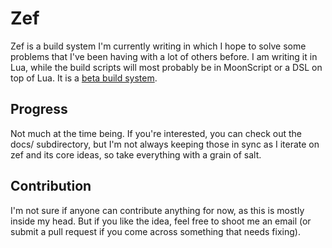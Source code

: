 # Zef

Zef is a build system I'm currently writing in which I hope to solve some
problems that I've been having with a lot of others before. I am writing it in
Lua, while the build scripts will most probably be in MoonScript or a DSL on top
of Lua. It is a [beta build system][1].

[1]: http://gittup.org/tup/build_system_rules_and_algorithms.pdf

## Progress

Not much at the time being. If you're interested, you can check out the docs/
subdirectory, but I'm not always keeping those in sync as I iterate on zef and
its core ideas, so take everything with a grain of salt.

## Contribution

I'm not sure if anyone can contribute anything for now, as this is mostly inside
my head. But if you like the idea, feel free to shoot me an email (or submit a
pull request if you come across something that needs fixing).

